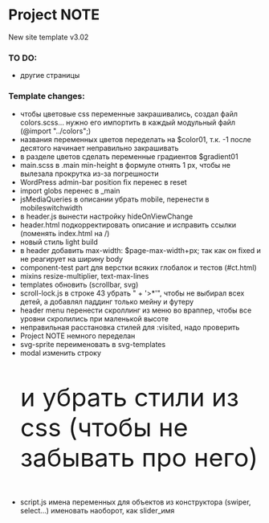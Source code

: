 # Project NOTE
New site template v3.02


### TO DO:
- другие страницы


### Template changes:
- чтобы цветовые css переменные закрашивались, создал файл colors.scss... нужно его импортить в каждый модульный файл (@import "../colors";)
- названия переменных цветов переделать на $color01, т.к. -1 после десятого начинает неправильно закрашивать
- в разделе цветов сделать переменные градиентов $gradient01
- main.scss в .main min-height в формуле отнять 1 рх, чтобы не вылезала прокрутка из-за погрешности
- WordPress admin-bar position fix перенес в reset
- import globs перенес в _main
- jsMediaQueries в описании убрать mobile, перенести в mobileswitchwidth
- в header.js вынести настройку hideOnViewChangе
- header.html подкорректировать описание и исправить ссылки (поменять index.html на /)
- новый стиль light build
- в header добавить max-width: $page-max-width+px; так как он fixed и не реагирует на ширину body
- component-test part для верстки всяких глобалок и тестов (#ct.html)
- mixins resize-multiplier, text-max-lines
- templates обновить (scrollbar, svg)
- scroll-lock.js в строке 43 убрать " + '>*'", чтобы не выбирал всех детей, а добавлял паддинг только мейну и футеру
- header menu перенести скроллинг из меню во враппер, чтобы все уровни скролились при маленькой высоте
- неправильная расстановка стилей для :visited, надо проверить
- Project NOTE немного переделан
- svg-sprite переименовать в svg-templates
- modal изменить строку <p class="test-article" style="font-size: 50px;"> и убрать стили из css (чтобы не забывать про него)
- script.js имена переменных для объектов из конструктора (swiper, select...) именовать наоборот, как slider_имя